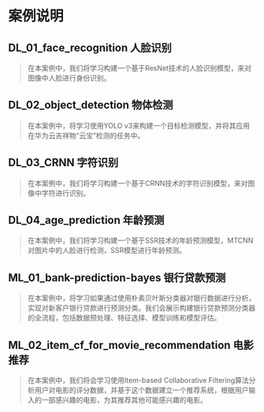 案例说明
=======

## DL_01_face_recognition	人脸识别	
> 在本案例中，我们将学习构建一个基于ResNet技术的人脸识别模型，来对图像中人脸进行身份识别。

## DL_02_object_detection	物体检测	
> 在本案例中，将学习使用YOLO v3来构建一个目标检测模型，并将其应用在华为云吉祥物“云宝”检测的任务中。

## DL_03_CRNN 字符识别
> 在本案例中，我们将学习构建一个基于CRNN技术的字符识别模型，来对图像中字符进行识别。

## DL_04_age_prediction	年龄预测
> 在本案例中，我们将学习构建一个基于SSR技术的年龄预测模型，MTCNN对图片中的人脸进行检测，SSR模型进行年龄预测。

## ML_01_bank-prediction-bayes 银行贷款预测
> 在本案例中，将学习如果通过使用朴素贝叶斯分类器对银行数据进行分析，实现对新客户银行贷款进行预测分类。我们会展示构建银行贷款预测分类器的全流程，包括数据预处理、特征选择、模型训练和模型评估。

## ML_02_item_cf_for_movie_recommendation 电影推荐	
> 在本案例中，我们将会学习使用Item-based Collaborative Filtering算法分析用户对电影的评分数据，并基于这个数据建立一个推荐系统，根据用户输入的一部感兴趣的电影，为其推荐其他可能感兴趣的电影。





